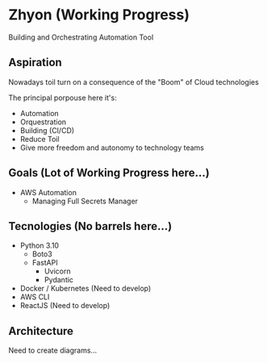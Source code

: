 # Zhyon (Working Progress)
Building and Orchestrating Automation Tool

## Aspiration

Nowadays toil turn on a consequence of the "Boom" of Cloud technologies

The principal porpouse here it's:

- Automation
- Orquestration
- Building (CI/CD)
- Reduce Toil
- Give more freedom and autonomy to technology teams


## Goals (Lot of Working Progress here...)

- AWS Automation
  - Managing Full Secrets Manager

## Tecnologies (No barrels here...)

- Python 3.10
  - Boto3
  - FastAPI
    - Uvicorn
    - Pydantic
- Docker / Kubernetes (Need to develop)
- AWS CLI
- ReactJS (Need to develop)

## Architecture
  
  Need to create diagrams...
